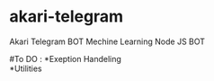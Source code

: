 # akari-telegram
Akari Telegram BOT Mechine Learning Node JS BOT


#To DO : 
*Exeption Handeling <br>
*Utilities
